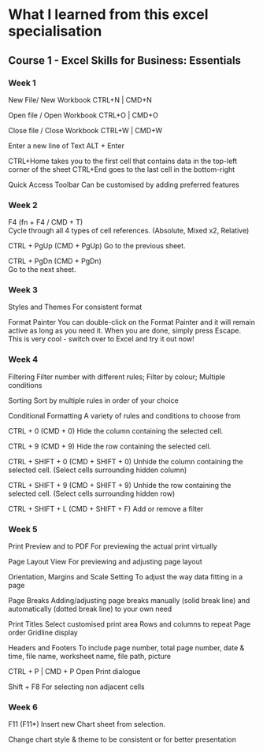 # What I learned from this excel specialisation

## Course 1 - Excel Skills for Business: Essentials

### Week 1
New File/ New Workbook
CTRL+N | CMD+N

Open file / Open Workbook
CTRL+O | CMD+O

Close file / Close Workbook
CTRL+W | CMD+W

Enter a new line of Text
ALT + Enter

CTRL+Home takes you to the first cell that contains data in the top-left corner of the sheet
CTRL+End goes to the last cell in the bottom-right

Quick Access Toolbar
Can be customised by adding preferred features
 
### Week 2 
F4 (fn + F4 / CMD + T)  
Cycle through all 4 types of cell references. (Absolute, Mixed x2, Relative)

CTRL + PgUp (CMD + PgUp) 
Go to the previous sheet.

CTRL + PgDn (CMD + PgDn)  
Go to the next sheet.

### Week 3
Styles and Themes
For consistent format

Format Painter
You can double-click on the Format Painter and it will remain active as long as you need it. When you are done, simply press Escape. This is very cool - switch over to Excel and try it out now!


### Week 4
Filtering
Filter number with different rules; Filter by colour; Multiple conditions

Sorting
Sort by multiple rules in order of your choice

Conditional Formatting
A variety of rules and conditions to choose from

CTRL + 0 (CMD + 0)
Hide the column containing the selected cell.

CTRL + 9 (CMD + 9)
Hide the row containing the selected cell.

CTRL + SHIFT + 0 (CMD + SHIFT + 0)
Unhide the column containing the selected cell. (Select cells surrounding hidden column)

CTRL + SHIFT + 9 (CMD + SHIFT + 9)
Unhide the row containing the selected cell. (Select cells surrounding hidden row)

CTRL + SHIFT + L (CMD + SHIFT + F) 
Add or remove a filter


### Week 5
Print Preview and to PDF
For previewing the actual print virtually

Page Layout View
For previewing and adjusting page layout

Orientation, Margins and Scale Setting
To adjust the way data fitting in a page

Page Breaks
Adding/adjusting page breaks manually (solid break line) and automatically (dotted break line) to your own need

Print Titles
Select customised print area 
Rows and columns to repeat
Page order
Gridline display

Headers and Footers
To include page number, total page number, date & time, file name, worksheet name, file path, picture

CTRL + P | CMD + P
Open Print dialogue

Shift + F8
For selecting non adjacent cells


### Week 6 
F11 (F11*)
Insert new Chart sheet from selection.

Change chart style & theme to be consistent or for better presentation
